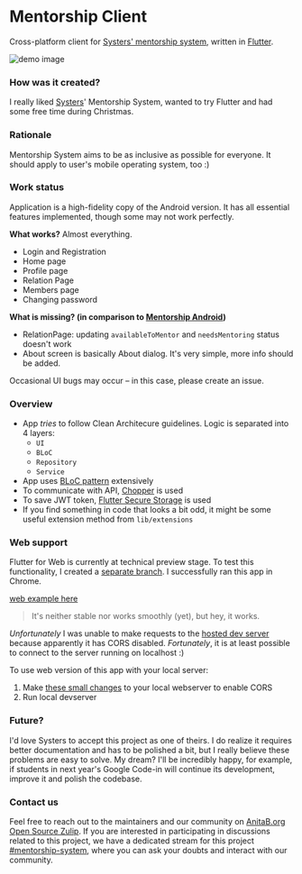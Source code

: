 # Mentorship Client

Cross-platform client for [Systers&#x27; mentorship system](https://github.com/systers/mentorship-backend),
written in [Flutter](https://flutter.dev/).

![demo image](https://i.imgur.com/Xbg7Ty3.png)

### How was it created?

I really liked [Systers](https://github.com/systers)' Mentorship System, wanted to try Flutter and had some free time during Christmas.

### Rationale

Mentorship System aims to be as inclusive as possible for everyone. It should apply
to user's mobile operating system, too :)

### Work status

Application is a high-fidelity copy of the Android version. It has all essential
features implemented, though some may not work perfectly.

**What works?**
Almost everything.

- Login and Registration
- Home page
- Profile page
- Relation Page
- Members page
- Changing password

**What is missing? (in comparison to [Mentorship Android](https://github.com/systers/mentorship-android))**

- RelationPage: updating `availableToMentor` and `needsMentoring` status doesn't work
- About screen is basically About dialog. It's very simple, more info should be added.

Occasional UI bugs may occur – in this case, please create an issue.

### Overview

- App _tries_ to follow Clean Architecure guidelines. Logic is separated into 4 layers:
  - `UI`
  - `BLoC`
  - `Repository`
  - `Service`
- App uses [BLoC pattern](https://bloclibrary.dev/#/coreconcepts) extensively
- To communicate with API, [Chopper](https://pub.dev/packages/chopper) is used
- To save JWT token, [Flutter Secure Storage](https://pub.dev/packages/flutter_secure_storage) is used
- If you find something in code that looks a bit odd, it might be some useful extension method from `lib/extensions`

### Web support

Flutter for Web is currently at technical preview stage. To test this functionality, I created
a [separate branch](https://github.com/bartekpacia/mentorship-client/tree/web_preview).
I successfully ran this app in Chrome.

[web example here](https://i.imgur.com/zPaWStL.mp4)

> It's neither stable nor works smoothly (yet), but hey, it works.

_Unfortunately_ I was unable to make requests to the [hosted dev server](http://systers-mentorship-dev.eu-central-1.elasticbeanstalk.com/)
because apparently it has CORS disabled.
_Fortunately_, it is at least possible to connect to the server running on localhost :)

To use web version of this app with your local server:

1. Make [these small changes](https://github.com/bartekpacia/mentorship-backend/commit/5c4336fa615b0a480af196954b715410e1a41ac3) to your local webserver
   to enable CORS
2. Run local devserver

### Future?

I'd love Systers to accept this project as one of theirs. I do realize it requires
better documentation and has to be polished a bit, but I really believe these problems
are easy to solve.
My dream? I'll be incredibly happy, for example, if students in next year's Google Code-in will continue its development,
improve it and polish the codebase.

### Contact us

Feel free to reach out to the maintainers and our community on [AnitaB.org Open Source Zulip](https://anitab-org.zulipchat.com/). If you are interested in participating in discussions related to this project, we have a dedicated stream for this project [#mentorship-system](https://anitab-org.zulipchat.com/#narrow/stream/222534-mentorship-system), where you can ask your doubts and interact with our community.
